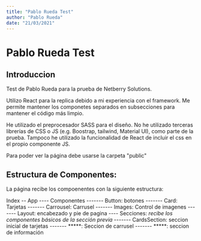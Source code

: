 ```yaml
---
title: "Pablo Rueda Test"
author: "Pablo Rueda"
date: "21/03/2021"
---
```


# Pablo Rueda Test

## Introduccion
Test de Pablo Rueda para la prueba de Netberry Solutions.

Utilizo React para la replica debido a mi experiencia con el framework. Me permite mantener los componetes separados en subsecciones para mantener el código más limpio. 

He utilizado el preprocesador SASS para el diseño. No he utilizado terceras librerías de CSS o JS (e.g. Boostrap, tailwind, Material UI), como parte de la prueba. Tampoco he utilizado la funcionalidad de React de incluir el css en el propio componente JS.

Para poder ver la página debe usarse la carpeta "public"

## Estructura de Componentes:
La página recibe los compoenentes con la siguiente estructura:

Index
--      App
----        Componentes
-------         Button: botones
-------         Card: Tarjetas
-------         Carrousel: Carrusel
-------         Images: Control de imagenes
-------         Layout: encabezado y pie de pagina
----        Secciones: *recibe los componentes básicos de la sección previa*
-------         CardsSection: seccion inicial de tarjetas
-------         *****: Seccion de carrusel
-------         *****: seccion de información

